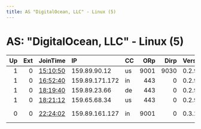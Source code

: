 ```yaml
---
title: AS "DigitalOcean, LLC" - Linux (5)
---
```


# AS: "DigitalOcean, LLC" - Linux (5)

|   Up |   Ext | JoinTime                                                                                            | IP             | CC   |   ORp |   Dirp | Version   | Contact                  | Nickname         |   eFamMembers |
|-----:|------:|:----------------------------------------------------------------------------------------------------|:---------------|:-----|------:|-------:|:----------|:-------------------------|:-----------------|--------------:|
|    1 |     0 | [15:10:50](https://metrics.torproject.org/rs.html#details/E242F59F9AEC3751811B43047515C5E2F6930AF6) | 159.89.90.12   | us   |  9001 |   9030 | 0.2.9.11  | None                     | catcupen         |             1 |
|    1 |     0 | [16:52:40](https://metrics.torproject.org/rs.html#details/AD0338AF8B1D48751BA9947BA5BC2AC232FAC43E) | 159.89.171.172 | in   |   443 |      0 | 0.2.9.14  | m93@protonmail.com       | aahanaone        |             1 |
|    1 |     0 | [18:19:40](https://metrics.torproject.org/rs.html#details/F7AC731D7CE23A97AA017B44AE612FD3B8823F9D) | 159.89.23.66   | de   |   443 |      0 | 0.2.9.14  | m93@protonmail.com       | aahanasix        |             1 |
|    1 |     0 | [18:21:12](https://metrics.torproject.org/rs.html#details/79F9479FFBE529FC3C9E54D81D14A59156387BAD) | 159.65.68.34   | us   |   443 |      0 | 0.2.9.14  | m93@protonmail.com       | aahanaseven      |             1 |
|    0 |     0 | [22:24:02](https://metrics.torproject.org/rs.html#details/D252E4F8474944CE52D0726DF087364BD5F50D93) | 159.89.161.127 | in   |  9001 |      0 | 0.3.2.10  | tor at koljasagorski dot | digitaloceantest |             1 |

